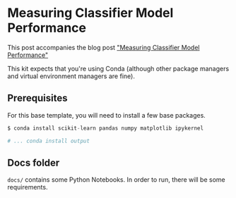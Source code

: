 # Measuring Classifier Model Performance

This post accompanies the blog post ["Measuring Classifier Model Performance"](https://blog.dennisokeeffe.com/blog/2021-08-15-measuring-classifier-model-performance.mdx)

This kit expects that you're using Conda (although other package managers and virtual environment managers are fine).

## Prerequisites

For this base template, you will need to install a few base packages.

```s
$ conda install scikit-learn pandas numpy matplotlib ipykernel

# ... conda install output
```

## Docs folder

`docs/` contains some Python Notebooks. In order to run, there will be some requirements.
